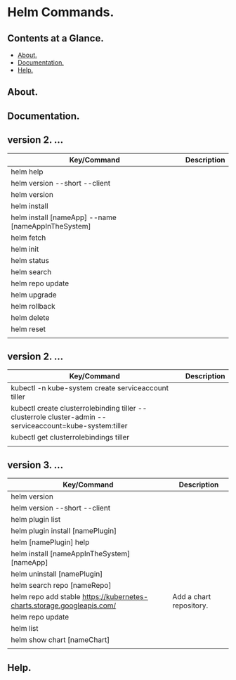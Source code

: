 # Helm Commands.





## Contents at a Glance.
* [About.](#about)
* [Documentation.](#documentation)
* [Help.](#help)





## About.





## Documentation.





## version 2. ... 

| Key/Command                                                        | Description                                                                                                        |
| ------------------------------------------------------------------ | ------------------------------------------------------------------------------------------------------------------ |
| helm help                                                          |                                                                                                                    |
| helm version --short --client                                      |                                                                                                                    |
| helm version                                                       |                                                                                                                    |
| helm install                                                       |                                                                                                                    |
| helm install [nameApp] --name [nameAppInTheSystem]                 |                                                                                                                    |
| helm fetch                                                         |                                                                                                                    |
| helm init                                                          |                                                                                                                    |
| helm status                                                        |                                                                                                                    |
| helm search                                                        |                                                                                                                    |
| helm repo update                                                   |                                                                                                                    |
| helm upgrade                                                       |                                                                                                                    |
| helm rollback                                                      |                                                                                                                    |
| helm delete                                                        |                                                                                                                    |
| helm reset                                                         |                                                                                                                    |
|                                                                    |                                                                                                                    |





## version 2. ...
| Key/Command                                                                                                  | Description                                                                                                        |
| ------------------------------------------------------------------------------------------------------------ | ------------------------------------------------------------------------------------------------------------------ |
| kubectl -n kube-system create serviceaccount tiller                                                          |                                                                                                                    |
| kubectl create clusterrolebinding tiller --clusterrole cluster-admin --serviceaccount=kube-system:tiller     |                                                                                                                    |
| kubectl get clusterrolebindings tiller                                                                       |                                                                                                                    |
|                                                                                                              |                                                                                                                    |





## version 3. ...

| Key/Command                                                                         | Description                                                                                                        |
| ----------------------------------------------------------------------------------- | ------------------------------------------------------------------------------------------------------------------ |
| helm version                                                                        |                                                                                                                    |
| helm version --short --client                                                       |                                                                                                                    |
| helm plugin list                                                                    |                                                                                                                    |
| helm plugin install [namePlugin]                                                    |                                                                                                                    |
| helm [namePlugin] help                                                              |                                                                                                                    |
| helm install [nameAppInTheSystem] [nameApp]                                         |                                                                                                                    |
| helm uninstall [namePlugin]                                                         |                                                                                                                    |
| helm search repo [nameRepo]                                                         |                                                                                                                    |
| helm repo add stable https://kubernetes-charts.storage.googleapis.com/              | Add a chart repository.                                                                                            |
| helm repo update                                                                    |                                                                                                                    |
| helm list                                                                           |                                                                                                                    |
| helm show chart [nameChart]                                                         |                                                                                                                    |
|                                                                                     |                                                                                                                    |




## Help.
